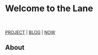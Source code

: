 # Welcome to the Lane
<br/><br/>
[PROJECT](project.md) | [BLOG](blog.md) | [NOW](now.md)


## About
